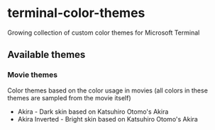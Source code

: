 # terminal-color-themes
Growing collection of custom color themes for Microsoft Terminal

## Available themes

### Movie themes
Color themes based on the color usage in movies (all colors in these themes are sampled from the movie itself)

* Akira - Dark skin based on Katsuhiro Otomo's Akira
* Akira Inverted - Bright skin based  on Katsuhiro Otomo's Akira
